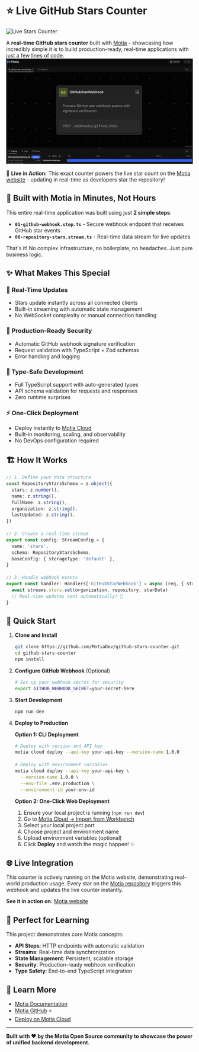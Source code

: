 # ⭐ Live GitHub Stars Counter

![Live Stars Counter](./public/motia-star.gif)

A **real-time GitHub stars counter** built with [Motia](https://motia.dev) - showcasing how incredibly simple it is to build production-ready, real-time applications with just a few lines of code.
![workbench](./public/workbench.png)

🎯 **Live in Action:** This exact counter powers the live star count on the [Motia website](https://motia.dev) - updating in real-time as developers star the repository!

## 🚀 Built with Motia in Minutes, Not Hours

This entire real-time application was built using just **2 simple steps**:

- **`01-github-webhook.step.ts`** - Secure webhook endpoint that receives GitHub star events
- **`00-repository-stars.stream.ts`** - Real-time data stream for live updates

That's it! No complex infrastructure, no boilerplate, no headaches. Just pure business logic.

## ✨ What Makes This Special

### 🔄 **Real-Time Updates**
- Stars update instantly across all connected clients
- Built-in streaming with automatic state management
- No WebSocket complexity or manual connection handling

### 🔐 **Production-Ready Security**  
- Automatic GitHub webhook signature verification
- Request validation with TypeScript + Zod schemas
- Error handling and logging

### 🎯 **Type-Safe Development**
- Full TypeScript support with auto-generated types
- API schema validation for requests and responses
- Zero runtime surprises

### ⚡ **One-Click Deployment**
- Deploy instantly to [Motia Cloud](https://motia.cloud)
- Built-in monitoring, scaling, and observability
- No DevOps configuration required

## 🏗️ How It Works

```typescript
// 1. Define your data structure
const RepositoryStarsSchema = z.object({
  stars: z.number(),
  name: z.string(),
  fullName: z.string(),
  organization: z.string(),
  lastUpdated: z.string(),
})

// 2. Create a real-time stream
export const config: StreamConfig = {
  name: 'stars',
  schema: RepositoryStarsSchema,
  baseConfig: { storageType: 'default' },
}

// 3. Handle webhook events
export const handler: Handlers['GitHubStarWebhook'] = async (req, { streams }) => {
  await streams.stars.set(organization, repository, starData)
  // Real-time updates sent automatically! 🎉
}
```

## 🚀 Quick Start

1. **Clone and Install**
   ```bash
   git clone https://github.com/MotiaDev/github-stars-counter.git
   cd github-stars-counter
   npm install
   ```

2. **Configure GitHub Webhook** (Optional)
   ```bash
   # Set up your webhook secret for security
   export GITHUB_WEBHOOK_SECRET=your-secret-here
   ```

3. **Start Development**
   ```bash
   npm run dev
   ```

4. **Deploy to Production**
   
   **Option 1: CLI Deployment**
   ```bash
   # Deploy with version and API key
   motia cloud deploy --api-key your-api-key --version-name 1.0.0
   
   # Deploy with environment variables
   motia cloud deploy --api-key your-api-key \
     --version-name 1.0.0 \
     --env-file .env.production \
     --environment-id your-env-id
   ```
   
   **Option 2: One-Click Web Deployment**
   1. Ensure your local project is running (`npm run dev`)
   2. Go to [Motia Cloud -> Import from Workbench](https://motia.cloud)
   3. Select your local project port
   4. Choose project and environment name
   5. Upload environment variables (optional)
   6. Click **Deploy** and watch the magic happen! ✨

## 🌐 Live Integration

This counter is actively running on the Motia website, demonstrating real-world production usage. Every star on the [Motia repository](https://github.com/MotiaDev/motia) triggers this webhook and updates the live counter instantly.

**See it in action on:** [Motia website](https://motia.dev)

## 🎯 Perfect for Learning

This project demonstrates core Motia concepts:

- **API Steps**: HTTP endpoints with automatic validation
- **Streams**: Real-time data synchronization  
- **State Management**: Persistent, scalable storage
- **Security**: Production-ready webhook verification
- **Type Safety**: End-to-end TypeScript integration

## 🔗 Learn More

- [Motia Documentation](https://motia.dev/docs)
- [Motia GitHub](https://github.com/MotiaDev/motia) ⭐
- [Deploy on Motia Cloud](https://motia.cloud)

---

**Built with ❤️ by the Motia Open Source community to showcase the power of unified backend development.**
